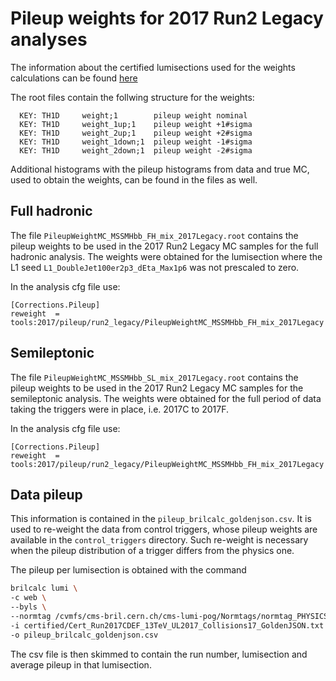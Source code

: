# Pileup weights for 2017 Run2 Legacy analyses

The information about the certified lumisections used for the weights calculations can be found [here](https://github.com/desy-cms/analysis-calibrations/blob/30799f00f970e9d82a4cca3657c362aca4c31aa8/2017/certified/README.md)

The root files contain the follwing structure for the weights:
```
  KEY: TH1D     weight;1        pileup weight nominal
  KEY: TH1D     weight_1up;1    pileup weight +1#sigma
  KEY: TH1D     weight_2up;1    pileup weight +2#sigma
  KEY: TH1D     weight_1down;1  pileup weight -1#sigma
  KEY: TH1D     weight_2down;1  pileup weight -2#sigma
```

Additional histograms with the pileup histograms from data and true MC, used to obtain the weights, can be found in the files as well.

## Full hadronic

The file `PileupWeightMC_MSSMHbb_FH_mix_2017Legacy.root` contains the pileup weights to be used in the 2017 Run2 Legacy MC samples for the full hadronic analysis. The weights were obtained for the lumisection where the L1 seed `L1_DoubleJet100er2p3_dEta_Max1p6` was not prescaled to zero. 

In the analysis cfg file use:
```
[Corrections.Pileup]
reweight  = tools:2017/pileup/run2_legacy/PileupWeightMC_MSSMHbb_FH_mix_2017Legacy
```

## Semileptonic

The file `PileupWeightMC_MSSMHbb_SL_mix_2017Legacy.root` contains the pileup weights to be used in the 2017 Run2 Legacy MC samples for the semileptonic analysis. The weights were obtained for the full period of data taking the triggers were in place, i.e. 2017C to 2017F.


In the analysis cfg file use:
```
[Corrections.Pileup]
reweight  = tools:2017/pileup/run2_legacy/PileupWeightMC_MSSMHbb_FH_mix_2017Legacy
```

## Data pileup

This information is contained in the `pileup_brilcalc_goldenjson.csv`. It is used to re-weight the data from control triggers, whose pileup weights are available in the `control_triggers` directory. Such re-weight is necessary when the pileup distribution of a trigger differs from the physics one.

The pileup per lumisection is obtained with the command
```bash
brilcalc lumi \
-c web \
--byls \
--normtag /cvmfs/cms-bril.cern.ch/cms-lumi-pog/Normtags/normtag_PHYSICS.json \
-i certified/Cert_Run2017CDEF_13TeV_UL2017_Collisions17_GoldenJSON.txt \
-o pileup_brilcalc_goldenjson.csv
```
The csv file is then skimmed to contain the run number, lumisection and average pileup in that lumisection.
